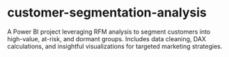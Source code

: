 # customer-segmentation-analysis
A Power BI project leveraging RFM analysis to segment customers into high-value, at-risk, and dormant groups. Includes data cleaning, DAX calculations, and insightful visualizations for targeted marketing strategies.
